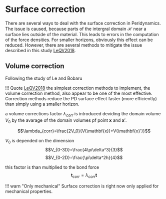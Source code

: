 # Surface correction
There are several ways to deal with the surface correction in Peridynamics. The issue is caused, because parts of the intergral domain $\mathcal{H}$ near a surface lies outside of the material. This leads to errors in the computation of the force densities. For smaller horizons, obviously this effect can be reduced. However, there are several methods to mitigate the issue described in this study [LeQV2018](@cite).
## Volume correction
Following the study of Le and Bobaru

!!! Quote [LeQV2018](@cite)
    the simplest correction methods to implement, the volume correction method, also appear to be one of the most effective. Correction methods reduce the PD surface effect faster (more efficiently) than simply using a smaller horizon.

a volume corrections factor $\lambda_{corr}$ is introduced deviding the domain volume $V_0$ by the avarage of the domain volumes pf point  $\mathbf{x}$ and $\mathbf{x}'$.

$$\lambda_{corr}=\frac{2V_0}{V(\mathbf{x})+V(\mathbf{x}')}$$

$V_0$ is depended on the dimension
$$V_{0-3D}=\frac{4\pi\delta^3}{3}$$
$$V_{0-2D}=\frac{\pi\delta^2h}{4}$$

this factor is than multiplied to the bond force
$$\mathbf{t}_{corr} =\lambda_{corr}\mathbf{t}$$

!!! warn "Only mechanical"
    Surface correction is right now only applied for mechanical properties.
